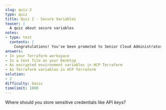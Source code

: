 ```yaml
---
slug: quiz-2
type: quiz
title: Quiz 2 - Secure Variables
teaser: |
  A quiz about secure variables
notes:
- type: text
  contents: |
    Congratulations! You've been promoted to Senior Cloud Administrator.
answers:
- In your Terraform workspace
- In a text file on your Desktop
- As encrypted environment variables in HCP Terraform
- As Terraform variables in HCP Terraform
solution:
- 2
difficulty: basic
timelimit: 1800
---
```

Where should you store sensitive credentials like API keys?

